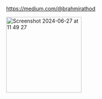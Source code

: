 https://medium.com/@brahmirathod

<img width="203" alt="Screenshot 2024-06-27 at 11 49 27" src="https://github.com/brahmirathodd/Machine-Learning/assets/168703089/0033e3c7-8a98-4e38-892a-999fe8c7d962">
